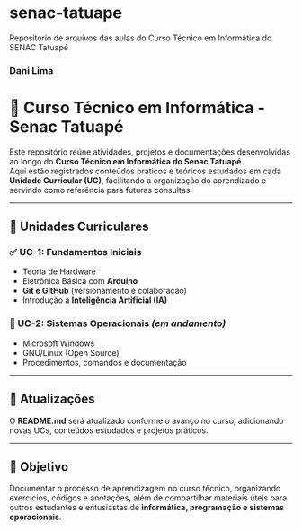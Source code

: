 # senac-tatuape
Repositório de arquivos das aulas do Curso Técnico em Informática do SENAC Tatuapé

###  Dani Lima 
# 📘 Curso Técnico em Informática - Senac Tatuapé  

Este repositório reúne atividades, projetos e documentações desenvolvidas ao longo do **Curso Técnico em Informática do Senac Tatuapé**.  
Aqui estão registrados conteúdos práticos e teóricos estudados em cada **Unidade Curricular (UC)**, facilitando a organização do aprendizado e servindo como referência para futuras consultas.  

---

## 🔎 Unidades Curriculares  

### ✅ UC-1: Fundamentos Iniciais  
- Teoria de Hardware  
- Eletrônica Básica com **Arduino**  
- **Git e GitHub** (versionamento e colaboração)  
- Introdução à **Inteligência Artificial (IA)**  

### 🚀 UC-2: Sistemas Operacionais *(em andamento)*  
- Microsoft Windows  
- GNU/Linux (Open Source)  
- Procedimentos, comandos e documentação  

---

## 📌 Atualizações  
O **README.md** será atualizado conforme o avanço no curso, adicionando novas UCs, conteúdos estudados e projetos práticos.  

---

## 🎯 Objetivo  
Documentar o processo de aprendizagem no curso técnico, organizando exercícios, códigos e anotações, além de compartilhar materiais úteis para outros estudantes e entusiastas de **informática, programação e sistemas operacionais**.  
